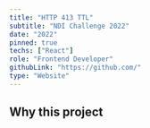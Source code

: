 ```yaml
---
title: "HTTP 413 TTL"
subtitle: "NDI Challenge 2022"
date: "2022"
pinned: true
techs: ["React"]
role: "Frontend Developer"
githubLink: "https://github.com/"
type: "Website"
---
```


## Why this project

